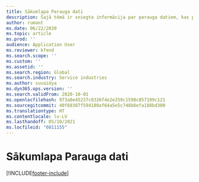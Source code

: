```yaml
---
title: Sākumlapa Parauga dati
description: Šajā tēmā ir sniegta informācija par parauga datiem, kas pieejami Dynamics 365 Projekta darbībām.
author: rumant
ms.date: 06/22/2020
ms.topic: article
ms.prod: ''
audience: Application User
ms.reviewer: kfend
ms.search.scope: ''
ms.custom: ''
ms.assetid: ''
ms.search.region: Global
ms.search.industry: Service industries
ms.author: suvaidya
ms.dyn365.ops.version: ''
ms.search.validFrom: 2020-10-01
ms.openlocfilehash: 973a8e45237c8326f4e2e259c1598c857199c121
ms.sourcegitcommit: 40f68387f594180af64a5e5c748b6efa188bd300
ms.translationtype: HT
ms.contentlocale: lv-LV
ms.lasthandoff: 05/10/2021
ms.locfileid: "6011155"
---
```

# <a name="sample-data-home-page"></a>Sākumlapa Parauga dati


[!INCLUDE[footer-include](../includes/footer-banner.md)]